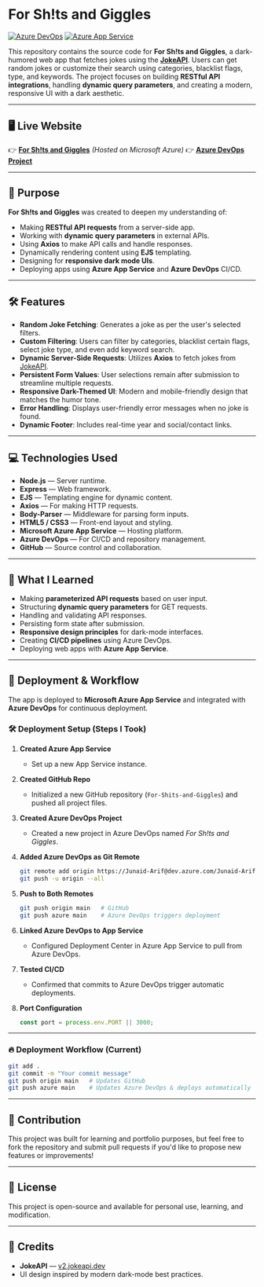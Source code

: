 # For Sh!ts and Giggles

[![Azure DevOps](https://img.shields.io/badge/Deployed%20via-Azure%20DevOps-blue)](https://dev.azure.com/Junaid-Arif/For%20Shits%20and%20Giggles)
[![Azure App Service](https://img.shields.io/badge/Hosted%20on-Azure%20App%20Service-brightgreen)](https://your-live-site-link.com/) <!-- (Replace with actual URL when live) -->

This repository contains the source code for **For Sh!ts and Giggles**, a dark-humored web app that fetches jokes using the **[JokeAPI](https://v2.jokeapi.dev/)**. Users can get random jokes or customize their search using categories, blacklist flags, type, and keywords. The project focuses on building **RESTful API integrations**, handling **dynamic query parameters**, and creating a modern, responsive UI with a dark aesthetic.

---

## 🖥️ Live Website

👉 **[For Sh!ts and Giggles](https://your-live-site-link.com/)** _(Hosted on Microsoft Azure)_
👉 **[Azure DevOps Project](https://dev.azure.com/Junaid-Arif/For%20Shits%20and%20Giggles)**

---

## 🎯 Purpose

**For Sh!ts and Giggles** was created to deepen my understanding of:

- Making **RESTful API requests** from a server-side app.
- Working with **dynamic query parameters** in external APIs.
- Using **Axios** to make API calls and handle responses.
- Dynamically rendering content using **EJS** templating.
- Designing for **responsive dark mode UIs**.
- Deploying apps using **Azure App Service** and **Azure DevOps** CI/CD.

---

## 🛠️ Features

- **Random Joke Fetching**: Generates a joke as per the user's selected filters.
- **Custom Filtering**: Users can filter by categories, blacklist certain flags, select joke type, and even add keyword search.
- **Dynamic Server-Side Requests**: Utilizes **Axios** to fetch jokes from [JokeAPI](https://v2.jokeapi.dev/).
- **Persistent Form Values**: User selections remain after submission to streamline multiple requests.
- **Responsive Dark-Themed UI**: Modern and mobile-friendly design that matches the humor tone.
- **Error Handling**: Displays user-friendly error messages when no joke is found.
- **Dynamic Footer**: Includes real-time year and social/contact links.

---

## 💻 Technologies Used

- **Node.js** — Server runtime.
- **Express** — Web framework.
- **EJS** — Templating engine for dynamic content.
- **Axios** — For making HTTP requests.
- **Body-Parser** — Middleware for parsing form inputs.
- **HTML5 / CSS3** — Front-end layout and styling.
- **Microsoft Azure App Service** — Hosting platform.
- **Azure DevOps** — For CI/CD and repository management.
- **GitHub** — Source control and collaboration.

---

## 🧠 What I Learned

- Making **parameterized API requests** based on user input.
- Structuring **dynamic query parameters** for GET requests.
- Handling and validating API responses.
- Persisting form state after submission.
- **Responsive design principles** for dark-mode interfaces.
- Creating **CI/CD pipelines** using Azure DevOps.
- Deploying web apps with **Azure App Service**.

---

## 🚀 Deployment & Workflow

The app is deployed to **Microsoft Azure App Service** and integrated with **Azure DevOps** for continuous deployment.

### 🛠 Deployment Setup (Steps I Took)

1. **Created Azure App Service**

   - Set up a new App Service instance.

2. **Created GitHub Repo**

   - Initialized a new GitHub repository (`For-Shits-and-Giggles`) and pushed all project files.

3. **Created Azure DevOps Project**

   - Created a new project in Azure DevOps named _For Sh!ts and Giggles_.

4. **Added Azure DevOps as Git Remote**

   ```bash
   git remote add origin https://Junaid-Arif@dev.azure.com/Junaid-Arif/For%20Shits%20and%20Giggles/_git/For%20Shits%20and%20Giggles
   git push -u origin --all
   ```

5. **Push to Both Remotes**

   ```bash
   git push origin main   # GitHub
   git push azure main    # Azure DevOps triggers deployment
   ```

6. **Linked Azure DevOps to App Service**

   - Configured Deployment Center in Azure App Service to pull from Azure DevOps.

7. **Tested CI/CD**

   - Confirmed that commits to Azure DevOps trigger automatic deployments.

8. **Port Configuration**

   ```javascript
   const port = process.env.PORT || 3000;
   ```

---

### 🔥 Deployment Workflow (Current)

```bash
git add .
git commit -m "Your commit message"
git push origin main   # Updates GitHub
git push azure main    # Updates Azure DevOps & deploys automatically
```

---

## 🤝 Contribution

This project was built for learning and portfolio purposes, but feel free to fork the repository and submit pull requests if you'd like to propose new features or improvements!

---

## 📄 License

This project is open-source and available for personal use, learning, and modification.

---

## 🔗 Credits

- **JokeAPI** — [v2.jokeapi.dev](https://v2.jokeapi.dev/)
- UI design inspired by modern dark-mode best practices.

